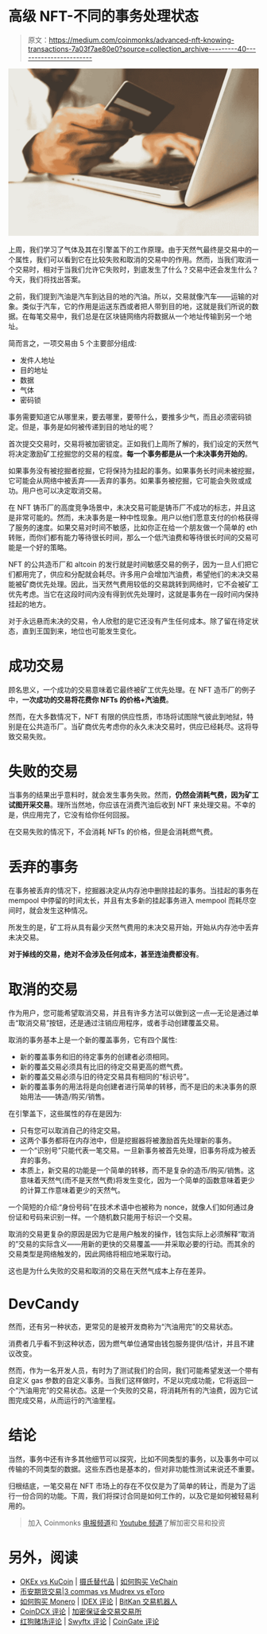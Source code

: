 # 高级 NFT-不同的事务处理状态

> 原文：<https://medium.com/coinmonks/advanced-nft-knowing-transactions-7a03f7ae80e0?source=collection_archive---------40----------------------->

![](img/6cc148be9cfb6f21e5291af656333650.png)

上周，我们学习了气体及其在引擎盖下的工作原理。由于天然气最终是交易中的一个属性，我们可以看到它在比较失败和取消的交易中的作用。然而，当我们取消一个交易时，相对于当我们允许它失败时，到底发生了什么？交易中还会发生什么？今天，我们将找出答案。

之前，我们提到汽油是汽车到达目的地的汽油。所以，交易就像汽车——运输的对象。类似于汽车，它的作用是运送东西或者把人带到目的地，这就是我们所说的数据。在每笔交易中，我们总是在区块链网络内将数据从一个地址传输到另一个地址。

简而言之，一项交易由 5 个主要部分组成:

*   发件人地址
*   目的地址
*   数据
*   气体
*   密码锁

事务需要知道它从哪里来，要去哪里，要带什么，要推多少气，而且必须密码锁定。但是，事务是如何被传递到目的地址的呢？

首次提交交易时，交易将被加密锁定。正如我们上周所了解的，我们设定的天然气将决定激励矿工挖掘您的交易的程度。**每一个事务都是从一个未决事务开始的**。

如果事务没有被挖掘者挖掘，它将保持为挂起的事务。如果事务长时间未被挖掘，它可能会从网络中被丢弃——丢弃的事务。如果事务被挖掘，它可能会失败或成功。用户也可以决定取消交易。

在 NFT 铸币厂的高度竞争场景中，未决交易可能是铸币厂不成功的标志，并且这是非常可能的。然而，未决事务是一种中性现象。用户以他们愿意支付的价格获得了服务的速度。如果交易对时间不敏感，比如你正在给一个朋友做一个简单的 eth 转账，而你们都有能力等待很长时间，那么一个低汽油费和等待很长时间的交易可能是一个好的策略。

NFT 的公共造币厂和 altcoin 的发行就是时间敏感交易的例子，因为一旦人们把它们都用完了，供应和分配就会耗尽。许多用户会增加汽油费，希望他们的未决交易能被矿商优先处理。因此，当天然气费用较低的交易跳转到网络时，它不会被矿工优先考虑。当它在这段时间内没有得到优先处理时，这就是事务在一段时间内保持挂起的地方。

对于永远悬而未决的交易，令人欣慰的是它还没有产生任何成本。除了留在待定状态，直到王国到来，地位也可能发生变化。

# 成功交易

顾名思义，一个成功的交易意味着它最终被矿工优先处理。在 NFT 造币厂的例子中，**一次成功的交易将花费你 NFTs 的价格+汽油费**。

然而，在大多数情况下，NFT 有限的供应性质，市场将试图除气彼此到地狱，特别是在公共造币厂。当矿商优先考虑你的永久未决交易时，供应已经耗尽。这将导致交易失败。

# 失败的交易

当事务的结果出乎意料时，就会发生事务失败。然而，**仍然会消耗气费，因为矿工试图开采交易**。理所当然地，你应该在消费汽油后收到 NFT 来处理交易。不幸的是，供应用完了，它没有给你任何回报。

在交易失败的情况下，不会消耗 NFTs 的价格，但是会消耗燃气费。

# 丢弃的事务

在事务被丢弃的情况下，挖掘器决定从内存池中删除挂起的事务。当挂起的事务在 mempool 中停留的时间太长，并且有太多新的挂起事务进入 mempool 而耗尽空间时，就会发生这种情况。

所发生的是，矿工将从具有最少天然气费用的未决交易开始，开始从内存池中丢弃未决交易。

**对于掉线的交易，绝对不会涉及任何成本，甚至连油费都没有**。

# 取消的交易

作为用户，您可能希望取消交易，并且有许多方法可以做到这一点—无论是通过单击“取消交易”按钮，还是通过注销应用程序，或者手动创建覆盖交易。

取消的事务基本上是一个新的覆盖事务，它有四个属性:

*   新的覆盖事务和旧的待定事务的创建者必须相同。
*   新的覆盖交易必须具有比旧的待定交易更高的燃气费。
*   新的覆盖交易必须与旧的待定交易具有相同的“标识号”。
*   新的覆盖事务的用法将是向创建者进行简单的转移，而不是旧的未决事务的原始用法——铸造/购买/销售。

在引擎盖下，这些属性的存在是因为:

*   只有您可以取消自己的待定交易。
*   这两个事务都将在内存池中，但是挖掘器将被激励首先处理新的事务。
*   一个“识别号”只能代表一笔交易。一旦新事务被首先处理，旧事务将成为被丢弃的事务。
*   本质上，新交易的功能是一个简单的转移，而不是复杂的造币/购买/销售。这意味着天然气(而不是天然气费)将发生变化，因为一个简单的函数意味着更少的计算工作意味着更少的天然气。

一个简短的介绍:“身份号码”在技术术语中也被称为 nonce，就像人们如何通过身份证和号码来识别一样。一个随机数只能用于标识一个交易。

取消的交易更复杂的原因是因为它是用户触发的操作，钱包实际上必须解释“取消的”交易的实际含义——用新的更快的交易覆盖——并采取必要的行动。而其余的交易类型是网络触发的，因此网络将相应地采取行动。

这也是为什么失败的交易和取消的交易在天然气成本上存在差异。

# DevCandy

然而，还有另一种状态，更常见的是被开发商称为“汽油用完”的交易状态。

消费者几乎看不到这种状态，因为燃气单位通常由钱包服务提供/估计，并且不建议改变。

然而，作为一名开发人员，有时为了测试我们的合同，我们可能希望发送一个带有自定义 gas 参数的自定义事务。当我们这样做时，不足以完成功能，它将返回一个“汽油用完”的交易状态。这是一个失败的交易，将消耗所有的汽油费，因为它试图完成交易，从而运行的汽油里程。

# 结论

当然，事务中还有许多其他细节可以探究，比如不同类型的事务，以及事务中可以传输的不同类型的数据。这些东西也是基本的，但对非功能性测试来说还不重要。

归根结底，一笔交易在 NFT 市场上的存在不仅仅是为了简单的转让，而是为了运行一份合同的功能。下周，我们将探讨合同是如何工作的，以及它是如何被轻易利用的。

> 加入 Coinmonks [电报频道](https://t.me/coincodecap)和 [Youtube 频道](https://www.youtube.com/c/coinmonks/videos)了解加密交易和投资

# 另外，阅读

*   [OKEx vs KuCoin](https://coincodecap.com/okex-kucoin) | [摄氏替代品](https://coincodecap.com/celsius-alternatives) | [如何购买 VeChain](https://coincodecap.com/buy-vechain)
*   [币安期货交易](https://coincodecap.com/binance-futures-trading)|[3 commas vs Mudrex vs eToro](https://coincodecap.com/mudrex-3commas-etoro)
*   [如何购买 Monero](https://coincodecap.com/buy-monero) | [IDEX 评论](https://coincodecap.com/idex-review) | [BitKan 交易机器人](https://coincodecap.com/bitkan-trading-bot)
*   [CoinDCX 评论](/coinmonks/coindcx-review-8444db3621a2) | [加密保证金交易交易所](https://coincodecap.com/crypto-margin-trading-exchanges)
*   [红狗赌场评论](https://coincodecap.com/red-dog-casino-review) | [Swyftx 评论](https://coincodecap.com/swyftx-review) | [CoinGate 评论](https://coincodecap.com/coingate-review)